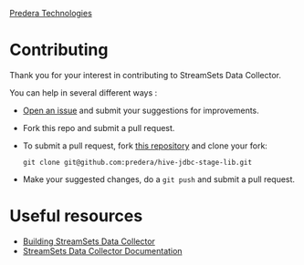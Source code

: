 <!---
  Licensed under the Apache License, Version 2.0 (the "License");
  you may not use this file except in compliance with the License.
  You may obtain a copy of the License at

    http://www.apache.org/licenses/LICENSE-2.0

  Unless required by applicable law or agreed to in writing, software
  distributed under the License is distributed on an "AS IS" BASIS,
  WITHOUT WARRANTIES OR CONDITIONS OF ANY KIND, either express or implied.
  See the License for the specific language governing permissions and
  limitations under the License. See accompanying LICENSE file.
--->

[Predera Technologies](http://www.predera.com)

# Contributing

Thank you for your interest in contributing to StreamSets Data Collector.

You can help in several different ways :
- [Open an issue](https://github.com/predera/hive-jdbc-stage-lib/issues) and submit your suggestions for improvements.
- Fork this repo and submit a pull request.

- To submit a pull request, fork [this repository](https://github.com/predera/hive-jdbc-stage-lib) and clone your fork:

    `git clone git@github.com:predera/hive-jdbc-stage-lib.git`

- Make your suggested changes, do a `git push` and submit a pull request.
    
# Useful resources

* [Building StreamSets Data Collector](Readme.md)
* [StreamSets Data Collector Documentation](http://streamsets.com/docs)
